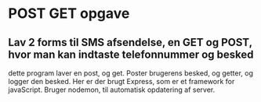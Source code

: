 # POST GET opgave
 
## Lav 2 forms til SMS afsendelse, en GET og POST, hvor man kan indtaste telefonnummer og besked 

dette program laver en post, og get. Poster brugerens besked, og getter, og logger den besked.
Her er der brugt Express, som er et framework for javaScript.
Bruger nodemon, til automatisk opdatering af server.
